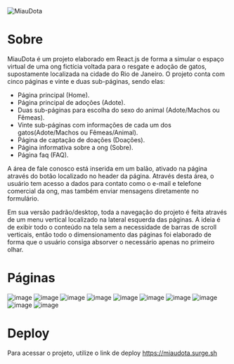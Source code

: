 <img src="https://i.ibb.co/SKFz93P/image.png" alt="MiauDota"/>

<h1>Sobre</h1>

MiauDota é um projeto elaborado em React.js de forma a simular o espaço virtual de uma ong fictícia voltada para o resgate e adoção de gatos, supostamente localizada na cidade do Rio de Janeiro.
O projeto conta com cinco páginas e vinte e duas sub-páginas, sendo elas:

- Página principal (Home).
- Página principal de adoções (Adote).
- Duas sub-páginas para escolha do sexo do animal (Adote/Machos ou Fêmeas).
- Vinte sub-páginas com informações de cada um dos gatos(Adote/Machos ou Fêmeas/Animal).
- Página de captação de doações (Doações).
- Página informativa sobre a ong (Sobre).
- Página faq (FAQ).

A área de fale conosco está inserida em um balão, ativado na página através do botão localizado no header da página. Através desta área, o usuário tem acesso a dados para contato como o e-mail e telefone comercial da ong, mas também enviar mensagens diretamente no formulário.

Em sua versão padrão/desktop, toda a navegação do projeto é feita através de um menu vertical localizado na lateral esquerda das páginas. A ideia é de exibir todo o conteúdo na tela sem a necessidade de barras de scroll verticais, então todo o dimensionamento das páginas foi elaborado de forma que o usuário consiga absorver o necessário apenas no primeiro olhar.

<h1>Páginas</h1>

![image](https://user-images.githubusercontent.com/108569272/236898342-f67b32ac-6af4-4719-b7e0-658484260d80.png)
![image](https://user-images.githubusercontent.com/108569272/236898980-0bde75e7-42d1-4497-8bfe-6d9625d086bd.png)
![image](https://user-images.githubusercontent.com/108569272/236899056-186de18b-b9ee-4dfc-bfe6-db4d0780f754.png)
![image](https://user-images.githubusercontent.com/108569272/236898426-7499fc0a-6edc-4ca7-8ff4-8b212799991b.png)
![image](https://user-images.githubusercontent.com/108569272/236898674-58a26676-5bdd-4e23-837f-0b9dd008ef4a.png)
![image](https://user-images.githubusercontent.com/108569272/236898716-57190032-a357-463a-87a9-fe4278626df7.png)
![image](https://user-images.githubusercontent.com/108569272/236898789-c811d1bd-7c93-4d12-b331-a1d251ecbd7d.png)
![image](https://user-images.githubusercontent.com/108569272/236898489-e436472a-1bd6-4a23-a445-c23a1fb64cd4.png)
![image](https://user-images.githubusercontent.com/108569272/236898539-3255a9f0-352d-4531-b793-ad784e97f1ed.png)
![image](https://user-images.githubusercontent.com/108569272/236898598-7e0154f4-2eba-47a6-b992-815f42384440.png)

<h1>Deploy</h1>

Para acessar o projeto, utilize o link de deploy https://miaudota.surge.sh
